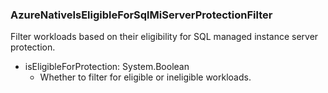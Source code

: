 ### AzureNativeIsEligibleForSqlMiServerProtectionFilter
Filter workloads based on their eligibility for SQL managed instance server protection.

- isEligibleForProtection: System.Boolean
  - Whether to filter for eligible or ineligible workloads.

